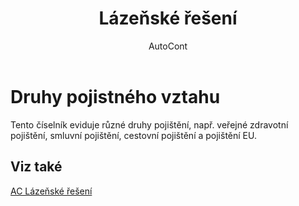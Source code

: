 ﻿---
    title: "Lázeňské řešení"
    author: AutoCont
    ms.date: 04/30/2018
    ms.topic: article
    ms.prod: dynamics-nav-2017
    ms.contentlocale: cs-cz
    ms.lasthandoff: 04/30/2018
---

# Druhy pojistného vztahu

Tento číselník eviduje různé druhy pojištění, např. veřejné zdravotní pojištění, smluvní pojištění, cestovní pojištění a pojištění EU. 


## <a name="see-also"></a>Viz také
[AC Lázeňské řešení](ac-spa-solution.md)